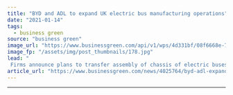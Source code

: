 ```yaml
---
title: "BYD and ADL to expand UK electric bus manufacturing operations"
date: "2021-01-14"
tags: 
  - business green
source: "business green"
image_url: "https://www.businessgreen.com/api/v1/wps/4d331bf/08f6668e-7cee-4da9-ad52-c0bae8e9a791/6/byd-adl-enviro200ev-11-185x114.jpg"
image_fp: "/assets/img/post_thumbnails/178.jpg"
lead: "
 Firms announce plans to transfer assembly of chassis of electric buses from China to UK, citing need to meet growing demand of zero emission buses ..."
article_url: "https://www.businessgreen.com/news/4025764/byd-adl-expand-uk-electric-bus-manufacturing-operations"
---
```


---
